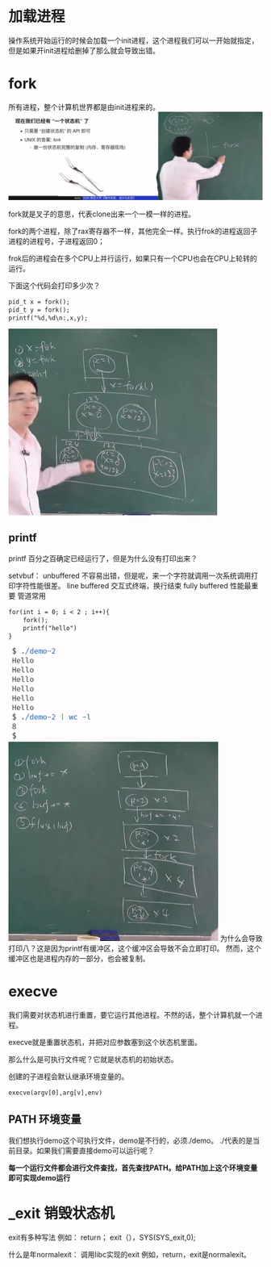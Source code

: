 # 加载进程
操作系统开始运行的时候会加载一个init进程，这个进程我们可以一开始就指定，但是如果开init进程给删掉了那么就会导致出错。

# fork
所有进程，整个计算机世界都是由init进程来的。
![Alt text](image-32.png)

fork就是叉子的意思，代表clone出来一个一模一样的进程。

fork的两个进程，除了rax寄存器不一样，其他完全一样。执行frok的进程返回子进程的进程号，子进程返回0；

frok后的进程会在多个CPU上并行运行，如果只有一个CPU也会在CPU上轮转的运行。

下面这个代码会打印多少次？
```
pid_t x = fork();
pid_t y = fork();
printf("%d,%d\n:,x,y);
```

![Alt text](image-33.png)

## printf
printf 百分之百确定已经运行了，但是为什么没有打印出来？

setvbuf：
unbuffered      不容易出错，但是呢，来一个字符就调用一次系统调用打印字符性能很差。
line buffered   交互式终端，换行结束
fully buffered  性能最重要 管道常用

```
for(int i = 0; i < 2 ; i++){
    fork();
    printf("hello")
}
```

![Alt text](image-34.png)
![Alt text](image-35.png)
为什么会导致打印八？这是因为printf有缓冲区，这个缓冲区会导致不会立即打印。 然而，这个缓冲区也是进程内存的一部分，也会被复制。


# execve
我们需要对状态机进行重置，要它运行其他进程。不然的话，整个计算机就一个进程。

execve就是重置状态机，并把对应参数塞到这个状态机里面。

那么什么是可执行文件呢？它就是状态机的初始状态。

创建的子进程会默认继承环境变量的。

```
execve(argv[0],arg[v],env)
```

## PATH 环境变量
我们想执行demo这个可执行文件，demo是不行的，必须./demo。 ./代表的是当前目录。如果我们需要直接demo可以运行呢？

**每一个运行文件都会进行文件查找，首先查找PATH。给PATH加上这个环境变量即可实现demo运行**

# _exit 销毁状态机
exit有多种写法
例如： return； exit（），SYS(SYS_exit,0);

什么是年normalexit： 调用libc实现的exit 例如，return，exit是normalexit。